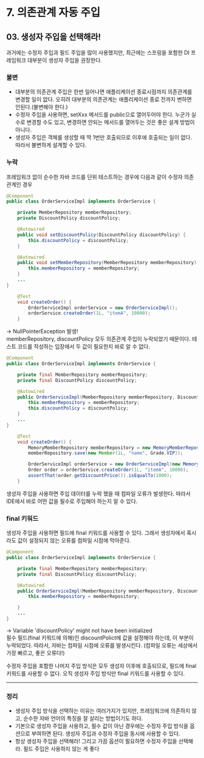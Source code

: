 # 7. 의존관계 자동 주입
## 03. 생성자 주입을 선택해라!
과거에는 수정자 주입과 필드 주입을 많이 사용했지만, 최근에는 스프링을 포함한 DI 프레임워크 대부분이 생성자 주입을 권장한다.
### 불변
- 대부분의 의존관계 주입은 한번 일어나면 애플리케이션 종료시점까지 의존관계를 변경할 일이 없다.
오히려 대부분의 의존관계는 애플리케이션 종료 전까지 변하면 안된다.(불변해야 한다.)
- 수정자 주입을 사용하면, setXxx 메서드를 public으로 열어두어야 한다.
누군가 실수로 변경할 수도 있고, 변경하면 안되는 메서드를 열어두는 것은 좋은 설계 방법이 아니다.
- 생성자 주입은 객체를 생성할 때 딱 1번만 호출되므로 이후에 호출되는 일이 없다. 따라서 불변하게 설계할 수 있다.

### 누락
프레임워크 없이 순수한 자바 코드를 단위 테스트하는 경우에 다음과 같이 수정자 의존관계인 경우
```java
@Component
public class OrderServiceImpl implements OrderService {

    private MemberRepository memberRepository;
    private DiscountPolicy discountPolicy;

    @Autowired
    public void setDiscountPolicy(DiscountPolicy discountPolicy) {
        this.discountPolicy = discountPolicy;
    }

    @Autowired
    public void setMemberRepository(MemberRepository memberRepository) {
        this.memberRepository = memberRepository;
    }
    ...
}
```
```java
    @Test
    void createOrder() {
        OrderServiceImpl orderService = new OrderServiceImpl();
        orderService.createOrder(1L, "itemA", 10000);
    }
```
→ NullPointerException 발생!   
memberRepository, discountPolicy 모두 의존관계 주입이 누락되었기 때문이다.
테스트 코드를 작성하는 입장에서 두 값이 필요한지 바로 알 수 없다.

```java
@Component
public class OrderServiceImpl implements OrderService {

    private final MemberRepository memberRepository;
    private final DiscountPolicy discountPolicy;

    @Autowired
    public OrderServiceImpl(MemberRepository memberRepository, DiscountPolicy discountPolicy) {
        this.memberRepository = memberRepository;
        this.discountPolicy = discountPolicy;
    }
    ...
}
```
```java
    @Test
    void createOrder() {
        MemoryMemberRepository memberRepository = new MemoryMemberRepository();
        memberRepository.save(new Member(1L, "name", Grade.VIP));

        OrderServiceImpl orderService = new OrderServiceImpl(new MemoryMemberRepository(), new FixDiscountPolicy());
        Order order = orderService.createOrder(1L, "itemA", 10000);
        assertThat(order.getDiscountPrice()).isEqualTo(1000);
    }
```
생성자 주입을 사용하면 주입 데이터를 누락 했을 때 컴파일 오류가 발생한다.
따라서 IDE에서 바로 어떤 값을 필수로 주입해야 하는지 알 수 있다.

### final 키워드
생성자 주입을 사용하면 필드에 final 키워드를 사용할 수 있다.
그래서 생성자에서 혹시라도 값이 설정되지 않는 오류를 컴파일 시점에 막아준다.
```java
@Component
public class OrderServiceImpl implements OrderService {

    private final MemberRepository memberRepository;
    private final DiscountPolicy discountPolicy;

    @Autowired
    public OrderServiceImpl(MemberRepository memberRepository, DiscountPolicy discountPolicy) {
        this.memberRepository = memberRepository;

    }
    ...
}
```
→ Variable 'discountPolicy' might not have been initialized   
필수 필드(final 키워드에 의해)인 discountPolict에 값을 설정해야 하는데, 이 부분이 누락되었다.
따라서, 자바는 컴파일 시점에 오류를 발생시킨다. (컴파일 오류는 세상에서 가장 빠르고, 좋은 오류다!)

수정자 주입을 포함한 나머지 주입 방식은 모두 생성자 이후에 호출되므로, 필드에 final 키워드를 사용할 수 없다.
오직 생성자 주입 방식만 final 키워드를 사용할 수 있다.
***
### 정리
- 생성자 주입 방식을 선택하는 이유는 여러가지가 있지만, 프레임워크에 의존하지 않고,
순수한 자바 언어의 특징을 잘 살리는 방법이기도 하다.
- 기본으로 생성자 주입을 사용하고, 필수 값이 아닌 경우에는 수정자 주입 방식을 옵션으로 부여하면 된다.
생성자 주입과 수정자 주입을 동시에 사용할 수 있다.
- 항상 생성자 주입을 선택해라! 그리고 가끔 옵션이 필요하면 수정자 주입을 선택해라. 필드 주입은 사용하지 않는 게 좋다
